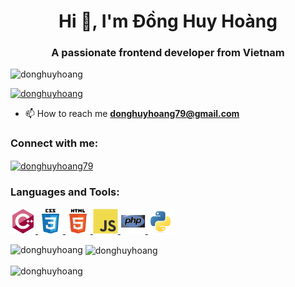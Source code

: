 <h1 align="center">Hi 👋, I'm Đồng Huy Hoàng</h1>
<h3 align="center">A passionate frontend developer from Vietnam</h3>

<p align="left"> <img src="https://komarev.com/ghpvc/?username=donghuyhoang&label=Profile%20views&color=0e75b6&style=flat" alt="donghuyhoang" /> </p>

<p align="left"> <a href="https://github.com/ryo-ma/github-profile-trophy"><img src="https://github-profile-trophy.vercel.app/?username=donghuyhoang" alt="donghuyhoang" /></a> </p>

- 📫 How to reach me **donghuyhoang79@gmail.com**

<h3 align="left">Connect with me:</h3>
<p align="left">
<a href="https://fb.com/donghuyhoang79" target="blank"><img align="center" src="https://raw.githubusercontent.com/rahuldkjain/github-profile-readme-generator/master/src/images/icons/Social/facebook.svg" alt="donghuyhoang79" height="30" width="40" /></a>
</p>

<h3 align="left">Languages and Tools:</h3>
<p align="left"> <a href="https://www.w3schools.com/cpp/" target="_blank" rel="noreferrer"> <img src="https://raw.githubusercontent.com/devicons/devicon/master/icons/cplusplus/cplusplus-original.svg" alt="cplusplus" width="40" height="40"/> </a> <a href="https://www.w3schools.com/css/" target="_blank" rel="noreferrer"> <img src="https://raw.githubusercontent.com/devicons/devicon/master/icons/css3/css3-original-wordmark.svg" alt="css3" width="40" height="40"/> </a> <a href="https://www.w3.org/html/" target="_blank" rel="noreferrer"> <img src="https://raw.githubusercontent.com/devicons/devicon/master/icons/html5/html5-original-wordmark.svg" alt="html5" width="40" height="40"/> </a> <a href="https://developer.mozilla.org/en-US/docs/Web/JavaScript" target="_blank" rel="noreferrer"> <img src="https://raw.githubusercontent.com/devicons/devicon/master/icons/javascript/javascript-original.svg" alt="javascript" width="40" height="40"/> </a> <a href="https://www.php.net" target="_blank" rel="noreferrer"> <img src="https://raw.githubusercontent.com/devicons/devicon/master/icons/php/php-original.svg" alt="php" width="40" height="40"/> </a> <a href="https://www.python.org" target="_blank" rel="noreferrer"> <img src="https://raw.githubusercontent.com/devicons/devicon/master/icons/python/python-original.svg" alt="python" width="40" height="40"/> </a> </p>

<p><img align="left" src="https://github-readme-stats.vercel.app/api/top-langs?username=donghuyhoang&show_icons=true&locale=en&layout=compact" alt="donghuyhoang" /></p>

<p>&nbsp;<img align="center" src="https://github-readme-stats.vercel.app/api?username=donghuyhoang&show_icons=true&locale=en" alt="donghuyhoang" /></p>

<p><img align="center" src="https://github-readme-streak-stats.herokuapp.com/?user=donghuyhoang&" alt="donghuyhoang" /></p>

